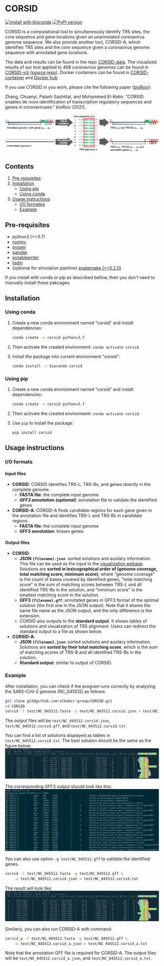 # CORSID

[![install with bioconda](https://img.shields.io/badge/install%20with-bioconda-brightgreen.svg?style=flat)](http://bioconda.github.io/recipes/corsid/README.html)
[![PyPI version](https://badge.fury.io/py/corsid.svg)](https://badge.fury.io/py/corsid)

CORSID is a computational tool to simultaneously identify TRS sites, the core sequence and gene locations given an unannotated coronavirus genome sequence.
We also provide another tool, CORSID-A, which identifies TRS sites and the core sequence given a coronavirus genome sequence with annotated gene locations.

The data and results can be found in the repo [CORSID-data](https://github.com/elkebir-group/CORSID-data). The visualized results of our tool applied to 468 coronavirus genomes can be found in [CORSID-viz](https://elkebir-group.github.io/CORSID-viz/) [(source repo)](https://github.com/elkebir-group/CORSID-viz). Docker containers can be found in [CORSID-container](https://github.com/elkebir-group/CORSID-container) and [Docker hub](https://hub.docker.com/r/chuanyiz/corsid).

If you use CORSID in you work, please cite the following paper ([bioRxiv](https://doi.org/10.1101/2021.11.10.468129)):

Zhang, Chuanyi, Palash Sashittal, and Mohammed El-Kebir. "CORSID enables de novo identification of transcription regulatory sequences and genes in coronaviruses." _bioRxiv_ (2021).

![Figure](doc/overview.png)

## Contents

  1. [Pre-requisites](#pre-requisites)
  2. [Installation](#install)
      * [Using pip](#pip)
      * [Using conda](#conda)
  3. [Usage instructions](#usage)
      * [I/O formates](#io)
      * [Example](#example)

<a name="pre-requisites"></a>

## Pre-requisites
+ python3 (>=3.7)
+ [numpy](https://numpy.org/doc/)
+ [pysam](https://pysam.readthedocs.io/en/latest/)
+ [pandas](https://pandas.pydata.org/pandas-docs/stable/index.html)
+ [pytablewriter](https://pytablewriter.readthedocs.io/en/latest/)
+ [tqdm](https://tqdm.github.io/)
+ (optional for simulation pipeline) [snakemake (>=5.2.0)](https://snakemake.readthedocs.io)

If you install with conda or pip as described bellow, then you don't need to manually install these pakcages.

<a name="install"></a>

## Installation

<a name="conda"></a>

### Using conda

1. Create a new conda environment named "corsid" and install dependencies:

   ```bash
   conda create -n corsid python=3.7
   ```

2. Then activate the created environment: `conda activate corsid`.
3. Install the package into current environment "corsid":

    ```bash
    conda install -c bioconda corsid
    ```

<a name="pip"></a>

### Using pip

1. Create a new conda environment named "corsid" and install dependencies:

   ```bash
   conda create -n corsid python=3.7
   ```

2. Then activate the created environment: `conda activate corsid`.
3. Use `pip` to install the package:
    ```bash
    pip install corsid
    ```

<a name="usage"></a>

## Usage instructions

<a name="io"></a>

### I/O formats

#### Input files

- **CORSID**: CORSID identifies TRS-L, TRS-Bs, and genes directly in the complete genome.
  - **FASTA file**: the complete input genome
  - _**GFF3 annotation (optional)**_: annotation file to validate the identified genes
- **CORSID-A**: CORSID-A finds candidate regions for each gene given in the annotation file and identifies TRS-L and TRS-Bs in candidate regions.
  - **FASTA file**: the complete input genome
  - **GFF3 annotation**: known genes

#### Output files

- **CORSID**:
  - **JSON `{filename}.json`**: sorted solutions and auxilary information. This file can be used as the input to the [visualization webapp](https://elkebir-group.github.io/CORSID-viz/#/Viz). Solutions are **sorted in lexicographical order of (genome coverage, total matching score, minimum score)**, where "genome coverage" is the count of bases covered by identified genes, "total matching score" is the sum of matching scores between TRS-L and all identified TRS-Bs in the solution, and "minimum score" is the smallest matching score in the solution.
  - **GFF3 `{filename}.gff`**: annotated genes in GFF3 format of the optimal solution (the first one in the JSON output). Note that it shares the same file name as the JSON output, and the only difference is the extension.
  - CORSID also outputs to the **standard output**. It shows tables of solutions and visualization of TRS alignment. Users can redirect the standard output to a file as shown below.
- **CORSID-A**:
  - **JSON `{filename}.json`**: sorted solutions and auxilary information. Solutions are **sorted by their total matching score**, which is the sum of matching scores of TRS-B and all identified TRS-Bs in the solution.
  - **Standard output**: similar to output of CORSID.

<a name="example"></a>

### Example

After installation, you can check if the program runs correctly by analyzing the SARS-CoV-2 genome (NC_045512) as follows:
```bash
git clone git@github.com:elkebir-group/CORSID.git
cd CORSID
corsid -f test/NC_045512.fasta -o test/NC_045512.corsid.json > test/NC_045512.corsid.txt
```
The output files will be `test/NC_045512.corsid.json`, `test/NC_045512.corsid.gff`, and `test/NC_045512.corsid.txt`.

You can find a list of solutions displayed as tables in `test/NC_045512.corsid.txt`. The best solution should be the same as the figure below:
![Expected result](doc/expected_result_nogff.png)

The corresponding GFF3 output should look like this:
![Expected GFF output](doc/expected_GFF_output.png)

You can also use option `-g test/NC_045512.gff` to validate the identified genes.
```bash
corsid -f test/NC_045512.fasta -g test/NC_045512.gff \
    -o test/NC_045512.corsid.json > test/NC_045512.corsid.txt
```
The result will look like:
![Expected result](doc/expected_result_gff.png)

Similarly, you can also run CORSID-A with command:
```bash
corsid_a -f test/NC_045512.fasta -g test/NC_045512.gff \
    -o test/NC_045512.corsid_a.json > test/NC_045512.corsid_a.txt
```
Note that the annotation GFF file is required for CORSID-A. The output files will be `test/NC_045512.corsid_a.json`, and `test/NC_045512.corsid_a.txt`.
